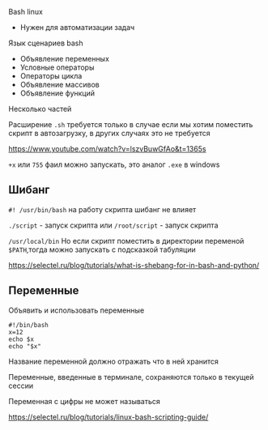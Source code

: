 Bash linux

- Нужен для автоматизации задач

Язык сценариев bash

- Объявление переменных
- Условные операторы
- Операторы цикла
- Объявление массивов
- Объявление функций

Несколько частей

Расширение `.sh` требуется только в случае если мы хотим поместить скрипт в автозагрузку, в других случаях это не требуется

https://www.youtube.com/watch?v=lszvBuwGfAo&t=1365s

`+x` или `755` фаил можно запускать, это аналог `.exe` в windows

## Шибанг

`#! /usr/bin/bash` на работу скрипта шибанг не влияет

`./script` - запуск скрипта или
`/root/script` - запуск скрипта

`/usr/local/bin`
Но если скрипт поместить в директории переменой `$PATH`,тогда можно запускать с подсказкой табуляции

https://selectel.ru/blog/tutorials/what-is-shebang-for-in-bash-and-python/

## Переменные
 
Объявить и использовать переменные

````shell
#!/bin/bash
x=12
echo $x
echo "$x"
````

Название переменной должно отражать что в ней хранится

Переменные, введенные в терминале, сохраняются только в текущей сессии


Переменная с цифры не может называться

https://selectel.ru/blog/tutorials/linux-bash-scripting-guide/


